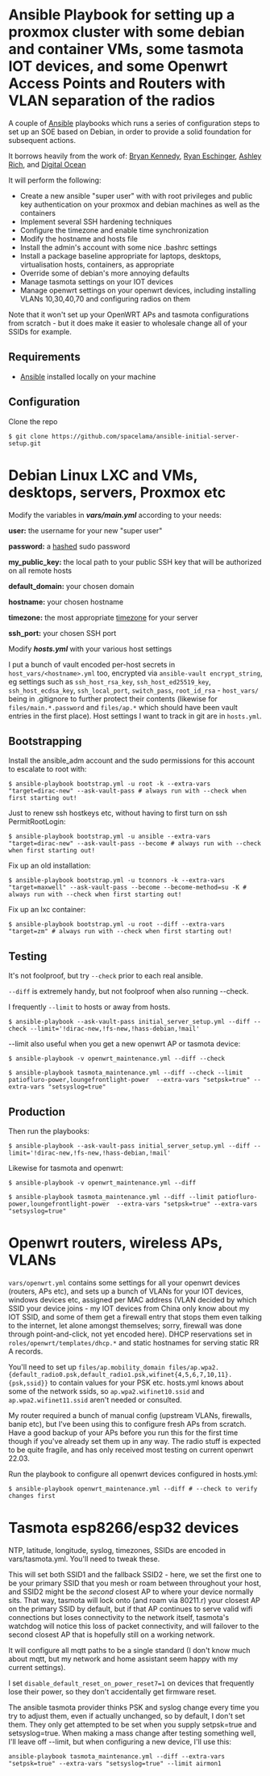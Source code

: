# Ansible Playbook for setting up a proxmox cluster with some debian and container VMs, some tasmota IOT devices, and some Openwrt Access Points and Routers with VLAN separation of the radios

A couple of [Ansible](http://docs.ansible.com/) playbooks which runs a series of configuration steps to set up an SOE based on Debian, in order to provide a solid foundation for subsequent actions.

It borrows heavily from the work of: [Bryan Kennedy](https://plusbryan.com/my-first-5-minutes-on-a-server-or-essential-security-for-linux-servers), [Ryan Eschinger](http://ryaneschinger.com/blog/securing-a-server-with-ansible/),  [Ashley Rich](https://github.com/A5hleyRich/wordpress-ansible), and [Digital Ocean](https://www.digitalocean.com/community/tutorials/initial-server-setup-with-ubuntu-14-04)

It will perform the following:
* Create a new ansible "super user" with with root privileges and public key authentication on your proxmox and debian machines as well as the containers
* Implement several SSH hardening techniques
* Configure the timezone and enable time synchronization
* Modify the hostname and hosts file
* Install the admin's account with some nice .bashrc settings
* Install a package baseline appropriate for laptops, desktops, virtualisation hosts, containers, as appropriate
* Override some of debian's more annoying defaults
* Manage tasmota settings on your IOT devices
* Manage openwrt settings on your openwrt devices, including installing VLANs 10,30,40,70 and configuring radios on them

Note that it won't set up your OpenWRT APs and tasmota configurations
from scratch - but it does make it easier to wholesale change all of
your SSIDs for example.

## Requirements

* [Ansible](http://docs.ansible.com/ansible/intro_installation.html) installed locally on your machine

## Configuration

Clone the repo

```
$ git clone https://github.com/spacelama/ansible-initial-server-setup.git
```

# Debian Linux LXC and VMs, desktops, servers, Proxmox etc

Modify the variables in **_vars/main.yml_** according to your needs:

**user:** the username for your new "super user"

**password:** a [hashed](http://docs.ansible.com/ansible/faq.html#how-do-i-generate-crypted-passwords-for-the-user-module) sudo password

**my_public_key:** the local path to your public SSH key that will be authorized on all remote hosts

**default_domain:** your chosen domain

**hostname:** your chosen hostname

**timezone:** the most appropriate [timezone](https://en.wikipedia.org/wiki/List_of_tz_database_time_zones) for your server

**ssh_port:** your chosen SSH port

Modify **_hosts.yml_** with your various host settings

I put a bunch of vault encoded per-host secrets in
`host_vars/<hostname>.yml` too, encrypted via `ansible-vault
encrypt_string`, eg settings such as `ssh_host_rsa_key`,
`ssh_host_ed25519_key`, `ssh_host_ecdsa_key`, `ssh_local_port`,
`switch_pass`, `root_id_rsa` - `host_vars/` being in .gitignore to
further protect their contents (likewise for `files/main.*.password`
and `files/ap.*` which should have been vault entries in the first
place).  Host settings I want to track in git are in `hosts.yml`.

## Bootstrapping

Install the ansible_adm account and the sudo permissions for this account to escalate to root with:

`$ ansible-playbook bootstrap.yml -u root -k --extra-vars "target=dirac-new" --ask-vault-pass # always run with --check when first starting out!`

Just to renew ssh hostkeys etc, without having to first turn on ssh PermitRootLogin:

`$ ansible-playbook bootstrap.yml -u ansible --extra-vars "target=dirac-new" --ask-vault-pass --become # always run with --check when first starting out!`

Fix up an old installation:

`$ ansible-playbook bootstrap.yml -u tconnors -k --extra-vars "target=maxwell" --ask-vault-pass --become --become-method=su -K # always run with --check when first starting out!`

Fix up an lxc container:

`$ ansible-playbook bootstrap.yml -u root --diff --extra-vars "target=zm" # always run with --check when first starting out!`

## Testing

It's not foolproof, but try `--check` prior to each real ansible.

`--diff` is extremely handy, but not foolproof when also running --check.

I frequently `--limit` to hosts or away from hosts.

`$ ansible-playbook --ask-vault-pass initial_server_setup.yml --diff --check --limit='!dirac-new,!fs-new,!hass-debian,!mail'`

--limit also useful when you get a new openwrt AP or tasmota device:

`$ ansible-playbook -v openwrt_maintenance.yml --diff --check`

`$ ansible-playbook tasmota_maintenance.yml --diff --check --limit patiofluro-power,loungefrontlight-power  --extra-vars "setpsk=true" --extra-vars "setsyslog=true"`

## Production

Then run the playbooks:

`$ ansible-playbook --ask-vault-pass initial_server_setup.yml --diff --limit='!dirac-new,!fs-new,!hass-debian,!mail'`

Likewise for tasmota and openwrt:

`$ ansible-playbook -v openwrt_maintenance.yml --diff`

`$ ansible-playbook tasmota_maintenance.yml --diff --limit patiofluro-power,loungefrontlight-power  --extra-vars "setpsk=true" --extra-vars "setsyslog=true"`

# Openwrt routers, wireless APs, VLANs

`vars/openwrt.yml` contains some settings for all your openwrt devices
(routers, APs etc), and sets up a bunch of VLANs for your IOT devices,
windows devices etc, assigned per MAC address (VLAN decided by which
SSID your device joins - my IOT devices from China only know about my
IOT SSID, and some of them get a firewall entry that stops them even
talking to the internet, let alone amongst themselves; sorry, firewall
was done through point-and-click, not yet encoded here).  DHCP
reservations set in `roles/openwrt/templates/dhcp.*` and static
hostnames for serving static RR A records.

You'll need to set up `files/ap.mobility_domain
files/ap.wpa2.{default_radio0.psk,default_radio1.psk,wifinet{4,5,6,7,10,11}.{psk,ssid}}`
to contain values for your PSK etc.  hosts.yml knows about some of the
network ssids, so `ap.wpa2.wifinet10.ssid` and
`ap.wpa2.wifinet11.ssid` aren't needed or consulted.

My router required a bunch of manual config (upstream VLANs,
firewalls, banip etc), but I've been using this to configure fresh APs
from scratch.  Have a good backup of your APs before you run this for
the first time though if you've already set them up in any way.  The
radio stuff is expected to be quite fragile, and has only received
most testing on current openwrt 22.03.

Run the playbook to configure all openwrt devices configured in
hosts.yml:

`$ ansible-playbook openwrt_maintenance.yml --diff # --check to verify changes first`

# Tasmota esp8266/esp32 devices

NTP, latitude, longitude, syslog, timezones, SSIDs are encoded in
vars/tasmota.yml.  You'll need to tweak these.

This will set both SSID1 and the fallback SSID2 - here, we set the
first one to be your primary SSID that you mesh or roam between
throughout your host, and SSID2 might be the *second* closest AP to
where your device normally sits.  That way, tasmota will lock onto
(and roam via 80211.r) your closest AP on the primary SSID by default,
but if that AP continues to serve valid wifi connections but loses
connectivity to the network itself, tasmota's watchdog will notice
this loss of packet connectivity, and will failover to the second
closest AP that is hopefully still on a working network.

It will configure all mqtt paths to be a single standard (I don't know
much about mqtt, but my network and home assistant seem happy with my
current settings).

I set `disable_default_reset_on_power_reset7=1` on devices that
frequently lose their power, so they don't accidentally get firmware
reset.

The ansible tasmota provider thinks PSK and syslog change every time
you try to adjust them, even if actually unchanged, so by default, I
don't set them.  They only get attempted to be set when you supply
setpsk=true and setsyslog=true.  When making a mass change after
testing something well, I'll leave off --limit, but when configuring a
new device, I'll use this:

`ansible-playbook tasmota_maintenance.yml --diff --extra-vars "setpsk=true" --extra-vars "setsyslog=true" --limit airmon1`
